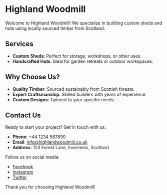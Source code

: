 # Highland Woodmill

Welcome to Highland Woodmill! We specialize in building custom sheds and huts using locally sourced timber from Scotland.

## Services

- **Custom Sheds**: Perfect for storage, workshops, or other uses.
- **Handcrafted Huts**: Ideal for garden retreats or outdoor workspaces.

## Why Choose Us?

- **Quality Timber**: Sourced sustainably from Scottish forests.
- **Expert Craftsmanship**: Skilled builders with years of experience.
- **Custom Designs**: Tailored to your specific needs.

## Contact Us

Ready to start your project? Get in touch with us:

- **Phone**: +44 1234 567890
- **Email**: info@highlandwoodmill.co.uk
- **Address**: 123 Forest Lane, Inverness, Scotland

Follow us on social media:

- [Facebook](https://www.facebook.com/highlandwoodmill)
- [Instagram](https://www.instagram.com/highlandwoodmill)
- [Twitter](https://www.twitter.com/highwoodmill)

Thank you for choosing Highland Woodmill!

